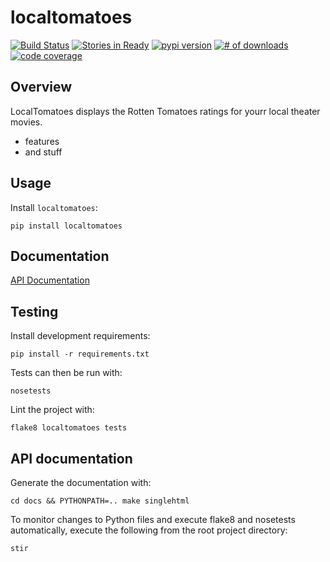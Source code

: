 # localtomatoes

[![Build Status](https://secure.travis-ci.org/audreyr/localtomatoes.png)](http://travis-ci.org/audreyr/localtomatoes)
[![Stories in Ready](https://badge.waffle.io/audreyr/localtomatoes.png?label=ready)](https://waffle.io/audreyr/localtomatoes) [![pypi version](https://badge.fury.io/py/localtomatoes.png)](http://badge.fury.io/py/localtomatoes)
[![# of downloads](https://pypip.in/d/localtomatoes/badge.png)](https://crate.io/packages/localtomatoes?version=latest)
[![code coverage](https://coveralls.io/repos/audreyr/localtomatoes/badge.png?branch=master)](https://coveralls.io/r/audreyr/localtomatoes?branch=master)

## Overview

LocalTomatoes displays the Rotten Tomatoes ratings for yourr local theater movies.

* features
* and stuff 

## Usage

Install `localtomatoes`:

    pip install localtomatoes

## Documentation

[API Documentation](http://localtomatoes.rtfd.org)

## Testing

Install development requirements:

    pip install -r requirements.txt

Tests can then be run with:

    nosetests

Lint the project with:

    flake8 localtomatoes tests

## API documentation

Generate the documentation with:

    cd docs && PYTHONPATH=.. make singlehtml

To monitor changes to Python files and execute flake8 and nosetests
automatically, execute the following from the root project directory:

    stir